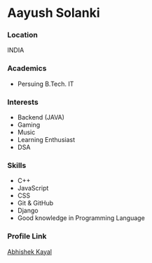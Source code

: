 # Aayush Solanki

### Location

 INDIA

### Academics

- Persuing B.Tech. IT

### Interests

- Backend (JAVA)
- Gaming
- Music
- Learning Enthusiast
- DSA

### Skills

- C++
- JavaScript
- CSS
- Git & GitHub
- Django
- Good knowledge in Programming Language


### Profile Link

[Abhishek Kayal](https://github.com/Karan9616)
